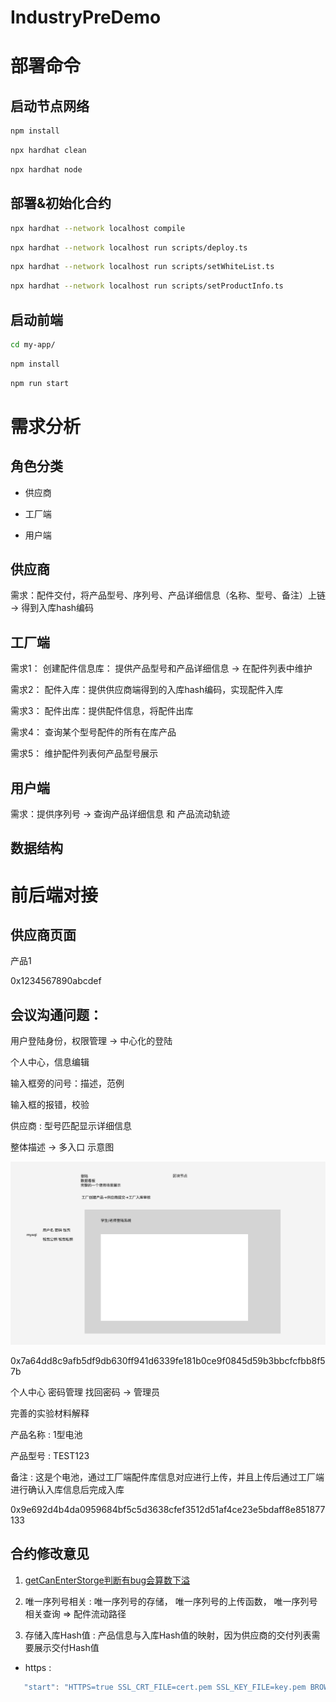 # IndustryPreDemo

# 部署命令
## 启动节点网络
```sh
npm install
```
```sh
npx hardhat clean
```
```sh
npx hardhat node
```
## 部署&初始化合约
```sh
npx hardhat --network localhost compile
```
```sh
npx hardhat --network localhost run scripts/deploy.ts 
```
```sh
npx hardhat --network localhost run scripts/setWhiteList.ts 
```
```sh
npx hardhat --network localhost run scripts/setProductInfo.ts 
```
## 启动前端
```sh
cd my-app/
```
```sh
npm install
```
```sh
npm run start
```

# 需求分析

## 角色分类

- 供应商

- 工厂端

- 用户端

## 供应商

需求：配件交付，将产品型号、序列号、产品详细信息（名称、型号、备注）上链 -> 得到入库hash编码

## 工厂端

需求1： 创建配件信息库： 提供产品型号和产品详细信息 -> 在配件列表中维护

需求2： 配件入库：提供供应商端得到的入库hash编码，实现配件入库

需求3： 配件出库：提供配件信息，将配件出库

需求4： 查询某个型号配件的所有在库产品

需求5： 维护配件列表何产品型号展示

## 用户端

需求：提供序列号 -> 查询产品详细信息 和 产品流动轨迹


## 数据结构


# 前后端对接

## 供应商页面

产品1

0x1234567890abcdef

## 会议沟通问题：

用户登陆身份，权限管理 -> 中心化的登陆

个人中心，信息编辑

输入框旁的问号：描述，范例

输入框的报错，校验

供应商 : 型号匹配显示详细信息

整体描述 -> 多入口  示意图 

![](./1.jpg)

0x7a64dd8c9afb5df9db630ff941d6339fe181b0ce9f0845d59b3bbcfcfbb8f57b


个人中心 密码管理 找回密码 -> 管理员

完善的实验材料解释


产品名称 : 1型电池

产品型号 : TEST123

备注 : 
这是个电池，通过工厂端配件库信息对应进行上传，并且上传后通过工厂端进行确认入库信息后完成入库

0x9e692d4b4da0959684bf5c5d3638cfef3512d51af4ce23e5bdaff8e851877133

## 合约修改意见

1. [getCanEnterStorge判断有bug会算数下溢](https://github.com/xiaoyuanxun/IndustryPreDemo/blob/7872ee5a580eeefb8004a14c9af721a71f14d5df/contracts/BloackIoTManager.sol#L135)

2. 唯一序列号相关 : 唯一序列号的存储， 唯一序列号的上传函数， 唯一序列号相关查询 => 配件流动路径

3. 存储入库Hash值 : 产品信息与入库Hash值的映射，因为供应商的交付列表需要展示交付Hash值

 - https : 
 ```ts
    "start": "HTTPS=true SSL_CRT_FILE=cert.pem SSL_KEY_FILE=key.pem BROWSER=none react-scripts start",
 ```

